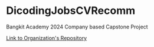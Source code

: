 # DicodingJobsCVRecomm
Bangkit Academy 2024 Company based Capstone Project

[Link to Organization's Repository](https://github.com/CapstoneDicoding)

